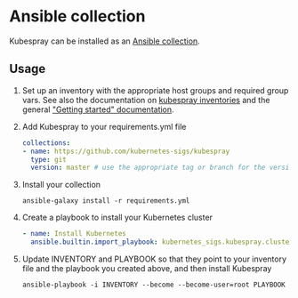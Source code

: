 # Ansible collection

Kubespray can be installed as an [Ansible collection](https://docs.ansible.com/ansible/latest/user_guide/collections_using.html).

## Usage

1. Set up an inventory with the appropriate host groups and required group vars.
   See also the documentation on [kubespray inventories](./inventory.md) and the
   general ["Getting started" documentation](../getting_started/getting-started.md#building-your-own-inventory).

2. Add Kubespray to your requirements.yml file

   ```yaml
   collections:
   - name: https://github.com/kubernetes-sigs/kubespray
     type: git
     version: master # use the appropriate tag or branch for the version you need
   ```

3. Install your collection

   ```ShellSession
   ansible-galaxy install -r requirements.yml
   ```

4. Create a playbook to install your Kubernetes cluster

   ```yaml
   - name: Install Kubernetes
     ansible.builtin.import_playbook: kubernetes_sigs.kubespray.cluster
   ```

5. Update INVENTORY and PLAYBOOK so that they point to your inventory file and the playbook you created above, and then install Kubespray

   ```ShellSession
   ansible-playbook -i INVENTORY --become --become-user=root PLAYBOOK
   ```
